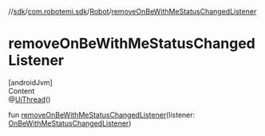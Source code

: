 //[sdk](../../../index.md)/[com.robotemi.sdk](../index.md)/[Robot](index.md)/[removeOnBeWithMeStatusChangedListener](remove-on-be-with-me-status-changed-listener.md)



# removeOnBeWithMeStatusChangedListener  
[androidJvm]  
Content  
@[UiThread](https://developer.android.com/reference/kotlin/androidx/annotation/UiThread.html)()  
  
fun [removeOnBeWithMeStatusChangedListener](remove-on-be-with-me-status-changed-listener.md)(listener: [OnBeWithMeStatusChangedListener](../../com.robotemi.sdk.listeners/-on-be-with-me-status-changed-listener/index.md))  



